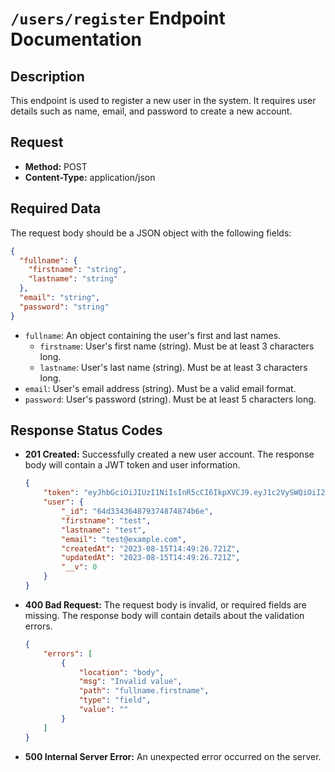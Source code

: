 # `/users/register` Endpoint Documentation

## Description

This endpoint is used to register a new user in the system. It requires user details such as name, email, and password to create a new account.

## Request

*   **Method:** POST
*   **Content-Type:** application/json

## Required Data

The request body should be a JSON object with the following fields:

```json
{
  "fullname": {
    "firstname": "string",
    "lastname": "string"
  },
  "email": "string",
  "password": "string"
}
```

*   `fullname`: An object containing the user's first and last names.
    *   `firstname`: User's first name (string). Must be at least 3 characters long.
    *   `lastname`: User's last name (string). Must be at least 3 characters long.
*   `email`: User's email address (string). Must be a valid email format.
*   `password`: User's password (string). Must be at least 5 characters long.

## Response Status Codes

*   **201 Created:** Successfully created a new user account. The response body will contain a JWT token and user information.
    ```json
    {
        "token": "eyJhbGciOiJIUzI1NiIsInR5cCI6IkpXVCJ9.eyJ1c2VySWQiOiI2NGQzMzQzNjQ4NzkzNzQ4NzQ4NzRiNmUiLCJpYXQiOjE2OTIwMDM3NzAsImV4cCI6MTY5MjAwNzM3MH0.L9J4YCwmcwVnjJWVFMapJ07vM93m9_R9qWj8_z4-V44",
        "user": {
            "_id": "64d334364879374874874b6e",
            "firstname": "test",
            "lastname": "test",
            "email": "test@example.com",
            "createdAt": "2023-08-15T14:49:26.721Z",
            "updatedAt": "2023-08-15T14:49:26.721Z",
            "__v": 0
        }
    }
    ```
*   **400 Bad Request:** The request body is invalid, or required fields are missing. The response body will contain details about the validation errors.
    ```json
    {
        "errors": [
            {
                "location": "body",
                "msg": "Invalid value",
                "path": "fullname.firstname",
                "type": "field",
                "value": ""
            }
        ]
    }
    ```
*   **500 Internal Server Error:** An unexpected error occurred on the server.
